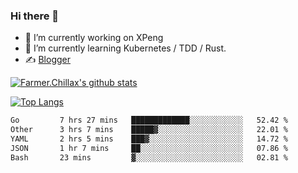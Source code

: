 ### Hi there 👋

- 🔭 I’m currently working on XPeng
- 🌱 I’m currently learning Kubernetes / TDD / Rust.
- ✍️ [Blogger](https://blog.farmer233.top)
<!-- - 🤔 [My Gitee](https://gitee.com/Farmer-chong) -->


[![Farmer.Chillax's github stats](https://github-readme-stats.vercel.app/api?username=FarmerChillax)](https://github.com/anuraghazra/github-readme-stats)

[![Top Langs](https://github-readme-stats.vercel.app/api/top-langs/?username=FarmerChillax&layout=compact&hide=html,css,javascript)](https://github.com/anuraghazra/github-readme-stats)


<a href="https://wakatime.com/@Farmer"> </a>
          <!--START_SECTION:waka-->

```txt
Go         7 hrs 27 mins   █████████████░░░░░░░░░░░░   52.42 %
Other      3 hrs 7 mins    █████▓░░░░░░░░░░░░░░░░░░░   22.01 %
YAML       2 hrs 5 mins    ███▓░░░░░░░░░░░░░░░░░░░░░   14.72 %
JSON       1 hr 7 mins     ██░░░░░░░░░░░░░░░░░░░░░░░   07.86 %
Bash       23 mins         ▓░░░░░░░░░░░░░░░░░░░░░░░░   02.81 %
```

<!--END_SECTION:waka-->



<!--
**Farmer-chong/Farmer-chong** is a ✨ _special_ ✨ repository because its `README.md` (this file) appears on your GitHub profile.

Here are some ideas to get you started:

- 🔭 I’m currently working on ...
- 🌱 I’m currently learning ...
- 👯 I’m looking to collaborate on ...
- 🤔 I’m looking for help with ...
- 💬 Ask me about ...
- 📫 How to reach me: ...
- 😄 Pronouns: ...
- ⚡ Fun fact: ...
-->
